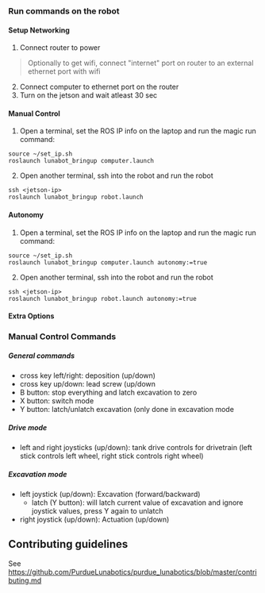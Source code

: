 ### Run commands on the robot

#### Setup Networking

1. Connect router to power

> Optionally to get wifi, connect "internet" port on router to an external ethernet port with wifi

2. Connect computer to ethernet port on the router
3. Turn on the jetson and wait atleast 30 sec

#### Manual Control

1. Open a terminal, set the ROS IP info on the laptop and run the magic run command: 
```
source ~/set_ip.sh
roslaunch lunabot_bringup computer.launch
```

2. Open another terminal, ssh into the robot and run the robot
```
ssh <jetson-ip>
roslaunch lunabot_bringup robot.launch
```

#### Autonomy

1. Open a terminal, set the ROS IP info on the laptop and run the magic run command: 
```
source ~/set_ip.sh
roslaunch lunabot_bringup computer.launch autonomy:=true
```

2. Open another terminal, ssh into the robot and run the robot
```
ssh <jetson-ip>
roslaunch lunabot_bringup robot.launch autonomy:=true
```

#### Extra Options




### Manual Control Commands

##### General commands 
- cross key left/right: deposition (up/down)
- cross key up/down: lead screw (up/down
- B button: stop everything and latch excavation to zero
- X button: switch mode
- Y button: latch/unlatch excavation (only done in excavation mode

##### Drive mode
- left and right joysticks (up/down): tank drive controls for drivetrain (left stick controls left wheel, right stick controls right wheel)

##### Excavation mode
- left joystick (up/down): Excavation (forward/backward)
  - latch (Y button): will latch current value of excavation and ignore joystick values, press Y again to unlatch
- right joystick (up/down): Actuation (up/down)

## Contributing guidelines
See https://github.com/PurdueLunabotics/purdue_lunabotics/blob/master/contributing.md
